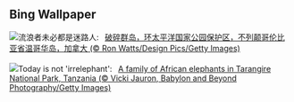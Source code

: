 ## Bing Wallpaper
![](https://www.bing.com/th?id=OHR.PacificRimNationalPark_ZH-CN5809123424_UHD.jpg&w=1000)流浪者未必都是迷路人:&nbsp;&ensp;[破碎群岛，环太平洋国家公园保护区，不列颠哥伦比亚省温哥华岛，加拿大 (© Ron Watts/Design Pics/Getty Images)](https://www.bing.com/th?id=OHR.PacificRimNationalPark_ZH-CN5809123424_UHD.jpg)
<br><br/>
![](https://www.bing.com/th?id=OHR.TarangireElephants_EN-US8865263185_UHD.jpg&w=1000)Today is not 'irrelephant':&nbsp;&ensp;[A family of African elephants in Tarangire National Park, Tanzania (© Vicki Jauron, Babylon and Beyond Photography/Getty Images)](https://www.bing.com/th?id=OHR.TarangireElephants_EN-US8865263185_UHD.jpg)
<br><br/>
